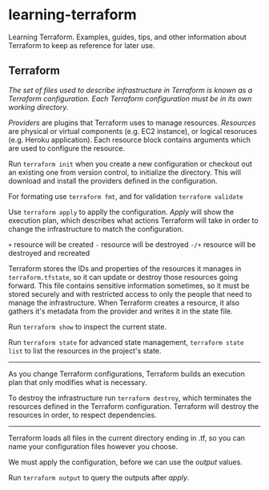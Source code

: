 # learning-terraform
Learning Terraform. Examples, guides, tips, and other information about Terraform to keep as reference for later use.

## Terraform

_The set of files used to describe infrastructure in Terraform is known as a Terraform configuration._
_Each Terraform configuration must be in its own working directory._

*Providers* are plugins that Terraform uses to manage resources.
*Resources* are physical or virtual components (e.g. EC2 instance), or logical resoruces (e.g. Heroku application). Each resource block contains arguments which are used to configure the resource.

Run ```terraform init``` when you create a new configuration or checkout out an existing one from version control, to initialize the directory.
This will download and install the providers defined in the configuration.

For formating use ```terraform fmt```, and for validation ```terraform validate```

Use ```terraform apply``` to applly the configuration.
_Apply_ will show the execution plan, which describes what actions Terraform will take in order to change the infrastructure to match the configuration.


```+``` resource will be created
```-``` resource will be destroyed
```-/+``` resource will be destroyed and recreated

Terraform stores the IDs and properties of the resources it manages in ```terraform.tfstate```, so it can update or destroy those resources going forward.
This file contains sensitive information sometimes, so it must be stored securely and with restricted access to only the people that need to manage the infrastructure.
When Terraform creates a resource, it also gathers it's metadata from the provider and writes it in the state file.

Run ```terraform show``` to inspect the current state.

Run ```terraform state``` for advanced state management, ```terraform state list``` to list the resources in the project's state.

---

As you change Terraform configurations, Terraform builds an execution plan that only modifies what is necessary.

To destroy the infrastructure run ```terraform destroy```, which terminates the resources defined in the Terraform configuration.
Terraform will destroy the resources in order, to respect dependencies.

---

Terraform loads all files in the current directory ending in .tf, so you can name your configuration files however you choose.

We must apply the configuration, before we can use the _output_ values.

Run ```terraform output``` to query the outputs after _apply_.